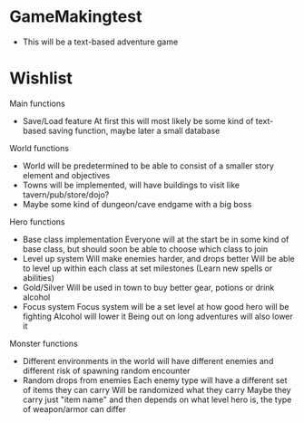 # GameMakingtest

- This will be a text-based adventure game

# Wishlist

Main functions

- Save/Load feature
  At first this will most likely be some kind of text-based saving function, maybe later a small database

World functions

- World will be predetermined to be able to consist of a smaller story element and objectives
- Towns will be implemented, will have buildings to visit like tavern/pub/store/dojo?
- Maybe some kind of dungeon/cave endgame with a big boss

Hero functions

- Base class implementation
  Everyone will at the start be in some kind of base class, but should soon be able to choose which class to join
- Level up system
  Will make enemies harder, and drops better
  Will be able to level up within each class at set milestones (Learn new spells or abilities)
- Gold/Silver
  Will be used in town to buy better gear, potions or drink alcohol
- Focus system
  Focus system will be a set level at how good hero will be fighting
  Alcohol will lower it
  Being out on long adventures will also lower it

Monster functions

- Different environments in the world will have different enemies and different risk of spawning random encounter
- Random drops from enemies
  Each enemy type will have a different set of items they can carry
  Will be randomized what they carry
  Maybe they carry just "item name" and then depends on what level hero is, the type of weapon/armor can differ
